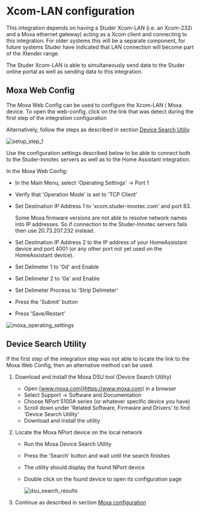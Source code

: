 # Xcom-LAN configuration

This integration depends on having a Studer Xcom-LAN (i.e. an Xcom-232i and a Moxa ethernet gateway) acting as a Xcom client and connecting to this integration. For older systems this will be a separate component, for future systems Studer have indicated that LAN connection will become part of the Xtender range.

The Studer Xcom-LAN is able to simultaneously send data to the Studer online portal as well as sending data to this integration.


## Moxa Web Config

The Moxa Web Config can be used to configure the Xcom-LAN / Moxa device.
To open the web-config, click on the link that was detect during the first step of the integration configuration

Alternatively, follow the steps as described in section [Device Search Utiliy](#device-search-utility)

![setup_step_1](documentation/setup_client_moxa.png)

Use the configuration settings described below to be able to connect both to the Studer-Innotec servers as well as to the Home Assistant integration.

In the Moxa Web Config:
  - In the Main Menu, select 'Operating Settings' -> Port 1
  - Verify that 'Operation Mode' is set to 'TCP Client'
  - Set Destination IP Address 1 to 'xcom.studer-innotec.com' and port 83.
    
    Some Moxa firmware versions are not able to resolve network names into IP addresses. So if connection to the Studer-Innotec servers fails then use 20.73.207.232 instead.
  - Set Destination IP Address 2 to the IP address of your HomeAssistant device and port 4001 (or any other port not yet used on the HomeAssistant device). 
  - Set Delimeter 1 to '0d' and Enable
  - Set Delimeter 2 to '0a' and Enable
  - Set Delimeter Process to 'Strip Delimeter'
  - Press the 'Submit' button
  - Press 'Save/Restart'

  ![moxa_operating_settings](documentation/Moxa_operating_settings.png)

## Device Search Utility

If the first step of the integration step was not able to locate the link to the Moxa Web Config, then an alternative method can be used.

1. Download and install the Moxa DSU tool (Device Search Utility)
    - Open [www.moxa.com](https://www.moxa.com) in a browser
    - Select Support -> Software and Documentation
    - Choose NPort 5100A series (or whatever specific device you have)
    - Scroll down under 'Related Software, Firmware and Drivers' to find 'Device Search Utility'
    - Download and install the utility

2. Locate the Moxa NPort device on the local network
    - Run the Moxa Device Search Utility
    - Press the 'Search' button and wait until the search finishes
    - The utility should display the found NPort device
    - Double click on the found device to open its configuration page

      ![dsu_search_results](documentation/DSU_results.png)

3. Continue as described in section [Moxa configuration](#moxa-configuration)
